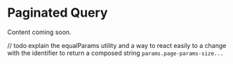 # Paginated Query

Content coming soon.

// todo explain the equalParams utility and a way to react easily to a change with the identifier to return a composed string `params.page-params-size...`
